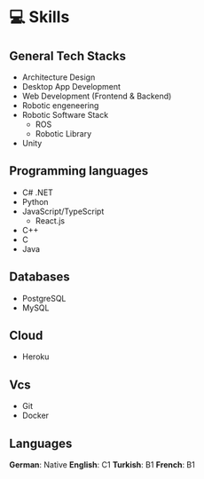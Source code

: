 # 💻 Skills

## General Tech Stacks
- Architecture Design
- Desktop App Development
- Web Development (Frontend & Backend)
- Robotic engeneering
- Robotic Software Stack
  - ROS
  - Robotic Library
- Unity 

## Programming languages
- C# .NET
- Python
- JavaScript/TypeScript
  - React.js
- C++
- C
- Java

## Databases
- PostgreSQL
- MySQL

## Cloud
- Heroku

## Vcs
- Git
- Docker

## Languages
**German**: Native
**English**: C1
**Turkish**: B1
**French**: B1